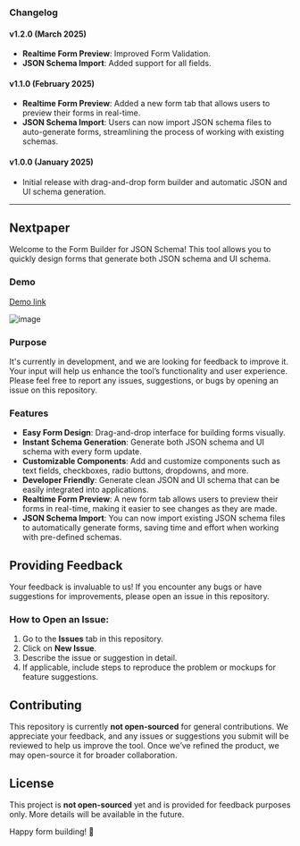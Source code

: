 ### Changelog

#### **v1.2.0** (March 2025)
- **Realtime Form Preview**: Improved Form Validation.
- **JSON Schema Import**: Added support for all fields.

#### **v1.1.0** (February 2025)
- **Realtime Form Preview**: Added a new form tab that allows users to preview their forms in real-time.
- **JSON Schema Import**: Users can now import JSON schema files to auto-generate forms, streamlining the process of working with existing schemas.
  
#### **v1.0.0** (January 2025)
- Initial release with drag-and-drop form builder and automatic JSON and UI schema generation.

---

## **Nextpaper**

Welcome to the Form Builder for JSON Schema! This tool allows you to quickly design forms that generate both JSON schema and UI schema.

### Demo

[Demo link](https://dub.sh/nextpaper)

![image](https://github.com/user-attachments/assets/0aa60d5f-f60c-4f8d-8ab4-007bd1670403)

### Purpose

It's currently in development, and we are looking for feedback to improve it. Your input will help us enhance the tool’s functionality and user experience. Please feel free to report any issues, suggestions, or bugs by opening an issue on this repository.

### &#xA;Features

* **Easy Form Design**: Drag-and-drop interface for building forms visually.
* **Instant Schema Generation**: Generate both JSON schema and UI schema with every form update.
* **Customizable Components**: Add and customize components such as text fields, checkboxes, radio buttons, dropdowns, and more.
* **Developer Friendly**: Generate clean JSON and UI schema that can be easily integrated into applications.
* **Realtime Form Preview**: A new form tab allows users to preview their forms in real-time, making it easier to see changes as they are made.
* **JSON Schema Import**: You can now import existing JSON schema files to automatically generate forms, saving time and effort when working with pre-defined schemas.

## Providing Feedback

Your feedback is invaluable to us! If you encounter any bugs or have suggestions for improvements, please open an issue in this repository.

### How to Open an Issue:

1. Go to the **Issues** tab in this repository.
2. Click on **New Issue**.
3. Describe the issue or suggestion in detail.
4. If applicable, include steps to reproduce the problem or mockups for feature suggestions.

## Contributing

This repository is currently **not open-sourced** for general contributions. We appreciate your feedback, and any issues or suggestions you submit will be reviewed to help us improve the tool. Once we’ve refined the product, we may open-source it for broader collaboration.

## License

This project is **not open-sourced** yet and is provided for feedback purposes only. More details will be available in the future.

Happy form building! 🎉
